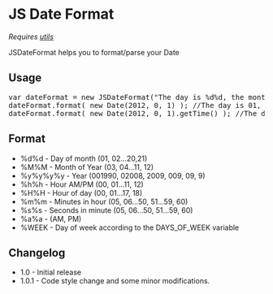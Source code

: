 JS Date Format
==============================
*Requires [utils](https://github.com/FagnerMartinsBrack/jQuery-Table-Filter/blob/master/src/utils.js)*

JSDateFormat helps you to format/parse your Date

Usage
-----
<pre>
var dateFormat = new JSDateFormat("The day is %d%d, the month is %M%M and the year is %y%y%y%y");
dateFormat.format( new Date(2012, 0, 1) ); //The day is 01, the month is 01 and the year is 2012
dateFormat.format( new Date(2012, 0, 1).getTime() ); //The day is 01, the month is 01 and the year is 2012
</pre>

Format
-----
* %d%d - Day of month (01, 02...20,21)
* %M%M - Month of Year (03, 04...11, 12)
* %y%y%y%y - Year (001990, 02008, 2009, 009, 09, 9)
* %h%h - Hour AM/PM (00, 01...11, 12)
* %H%H - Hour of day (00, 01...17, 18)
* %m%m - Minutes in hour (05, 06...50, 51...59, 60)
* %s%s - Seconds in minute (05, 06...50, 51...59, 60)
* %a%a - (AM, PM)
* %WEEK - Day of week according to the DAYS_OF_WEEK variable

Changelog
--------
* 1.0 - Initial release
* 1.0.1 - Code style change and some minor modifications.
